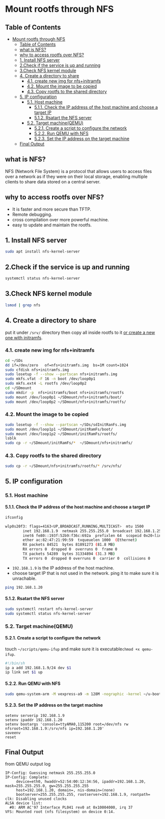 # Mount rootfs through NFS

## Table of Contents

- [Mount rootfs through NFS](#mount-rootfs-through-nfs)
  - [Table of Contents](#table-of-contents)
  - [what is NFS?](#what-is-nfs)
  - [why to access rootfs over NFS?](#why-to-access-rootfs-over-nfs)
  - [1. Install NFS server](#1-install-nfs-server)
  - [2.Check if the service is up and running](#2check-if-the-service-is-up-and-running)
  - [3.Check NFS kernel module](#3check-nfs-kernel-module)
  - [4. Create a directory to share](#4-create-a-directory-to-share)
    - [4.1. create new img for nfs+initramfs](#41-create-new-img-for-nfsinitramfs)
    - [4.2. Mount the image to be copied](#42-mount-the-image-to-be-copied)
    - [4.3. Copy rootfs to the shared directory](#43-copy-rootfs-to-the-shared-directory)
  - [5. IP configuration](#5-ip-configuration)
    - [5.1. Host machine](#51-host-machine)
      - [5.1.1. Check the IP address of the host machine and choose a target IP](#511-check-the-ip-address-of-the-host-machine-and-choose-a-target-ip)
      - [5.1.2. Rsatart the NFS server](#512-rsatart-the-nfs-server)
    - [5.2. Target machine(QEMU)](#52-target-machineqemu)
      - [5.2.1. Create a script to configure the network](#521-create-a-script-to-configure-the-network)
      - [5.2.2. Run QEMU with NFS](#522-run-qemu-with-nfs)
      - [5.2.3. Set the IP address on the target machine](#523-set-the-ip-address-on-the-target-machine)
  - [Final Output](#final-output)

## what is NFS?

NFS (Network File System) is a protocol that allows users to access files over a network as if they were on their local storage, enabling multiple clients to share data stored on a central server.

## why to access rootfs over NFS?

- It is faster and more secure than TFTP.
- Remote debugging.
- cross compilation over more powerful machine.
- easy to update and maintain the rootfs.

## 1. Install NFS server

```bash
sudo apt install nfs-kernel-server
```

## 2.Check if the service is up and running

```bash
systemctl status nfs-kernel-server
```

## 3.Check NFS kernel module

```bash
lsmod | grep nfs
```

## 4. Create a directory to share

put it under `/srv/` directory then copy all inside rootfs to it [or create a new one with initramfs](../3/2-initRAMfs.md).

### 4.1. create new img for nfs+initramfs

```bash
cd ~/SDs
dd if=/dev/zero   of=nfs+initramfs.img  bs=1M count=1024
sudo cfdisk nfs+initramfs.img 
sudo losetup -f --show --partscan nfs+initramfs.img 
sudo mkfs.vfat -F 16 -n boot /dev/loop0p1
sudo mkfs.ext4 -L rootfs /dev/loop0p2
cd ~/SDmount
sudo mkdir -p  nfs+initramfs/boot nfs+initramfs/rootfs
sudo mount /dev/loop0p1 ~/SDmount/nfs+initramfs/boot/
sudo mount /dev/loop0p2 ~/SDmount/nfs+initramfs/rootfs/
```

### 4.2. Mount the image to be copied

```bash
sudo losetup -f --show --partscan ~/SDs/sdInitRanFs.img 
sudo mount /dev/loop1p1 ~/SDmount/initRamFs/boot/
sudo mount /dev/loop1p2 ~/SDmount/initRamFs/rootfs/
lsblk 
sudo cp -r ~/SDmount/initRamFs/*  ~/SDmount/nfs+initramfs/
```

### 4.3. Copy rootfs to the shared directory

```bash
sudo cp -r ~/SDmount/nfs+initramfs/rootfs/* /srv/nfs/
```

## 5. IP configuration

### 5.1. Host machine

#### 5.1.1. Check the IP address of the host machine and choose a target IP

```bash
ifconfig
```

```bash
wlp0s20f3: flags=4163<UP,BROADCAST,RUNNING,MULTICAST>  mtu 1500
        inet 192.168.1.9  netmask 255.255.255.0  broadcast 192.168.1.255
        inet6 fe80::193f:52b9:f36c:692a  prefixlen 64  scopeid 0x20<link>
        ether ac:82:47:21:99:59  txqueuelen 1000  (Ethernet)
        RX packets 84521  bytes 81891273 (81.8 MB)
        RX errors 0  dropped 0  overruns 0  frame 0
        TX packets 54289  bytes 31334894 (31.3 MB)
        TX errors 0  dropped 0 overruns 0  carrier 0  collisions 0
```

- `192.168.1.9` is the IP address of the host machine.
- choose target IP that is not used in the network. ping it to make sure it is unrachable.

```bash
ping 192.168.1.20
```

#### 5.1.2. Rsatart the NFS server

```bash
sudo systemctl restart nfs-kernel-server
sudo systemctl status nfs-kernel-server
```

### 5.2. Target machine(QEMU)

#### 5.2.1. Create a script to configure the network

touch `~/scripts/qemu-ifup` and make sure it is executable`chmod +x qemu-ifup`.

```bash
#!/bin/sh
ip a add 192.168.1.9/24 dev $1
ip link set $1 up
```

#### 5.2.2. Run QEMU with NFS

```bash
sudo qemu-system-arm -M vexpress-a9 -m 128M -nographic -kernel ~/u-boot/u-boot -net tap,script=~/scripts/qemu-ifup -net nic -sd ~/SDs/nfs+initramfs.img
```

#### 5.2.3. Set the IP address on the target machine

```uboot
setenv serverip 192.168.1.9
setenv ipaddr 192.168.1.20
setenv bootargs 'console=ttyAMA0,115200 root=/dev/nfs rw nfsroot=192.168.1.9:/srv/nfs ip=192.168.1.20'
saveenv
reset
```

## Final Output

from QEMU output log

```uboot
IP-Config: Guessing netmask 255.255.255.0
IP-Config: Complete:
     device=eth0, hwaddr=52:54:00:12:34:56, ipaddr=192.168.1.20, mask=255.255.255.0, gw=255.255.255.255
     host=192.168.1.20, domain=, nis-domain=(none)
     bootserver=255.255.255.255, rootserver=192.168.1.9, rootpath=
clk: Disabling unused clocks
ALSA device list:
  #0: ARM AC'97 Interface PL041 rev0 at 0x10004000, irq 37
VFS: Mounted root (nfs filesystem) on device 0:14.
```
